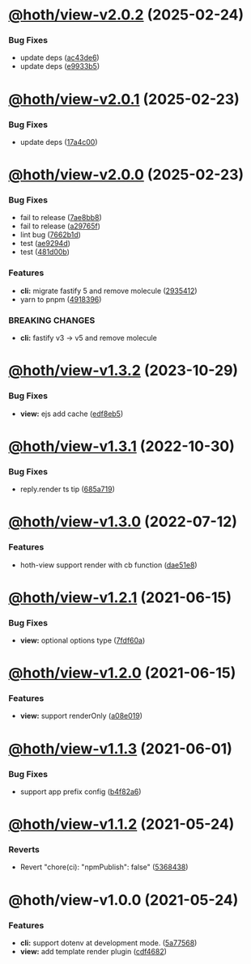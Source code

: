 # [@hoth/view-v2.0.2](https://github.com/searchfe/hoth/compare/@hoth/view-v2.0.1...@hoth/view-v2.0.2) (2025-02-24)


### Bug Fixes

* update deps ([ac43de6](https://github.com/searchfe/hoth/commit/ac43de6cdf4c5768070b0500dfe90ac77309831b))
* update deps ([e9933b5](https://github.com/searchfe/hoth/commit/e9933b580217e516af15418e8b541497b3a8954f))

# [@hoth/view-v2.0.1](https://github.com/searchfe/hoth/compare/@hoth/view-v2.0.0...@hoth/view-v2.0.1) (2025-02-23)


### Bug Fixes

* update deps ([17a4c00](https://github.com/searchfe/hoth/commit/17a4c005d6d49653d89ff9c076299dd8a989b488))

# [@hoth/view-v2.0.0](https://github.com/searchfe/hoth/compare/@hoth/view-v1.3.2...@hoth/view-v2.0.0) (2025-02-23)


### Bug Fixes

* fail to release ([7ae8bb8](https://github.com/searchfe/hoth/commit/7ae8bb8753323aad906ff3f13967f937167fdafa))
* fail to release ([a29765f](https://github.com/searchfe/hoth/commit/a29765f18b440f85ef35c119e3699efbebe3c5d1))
* lint bug ([7662b1d](https://github.com/searchfe/hoth/commit/7662b1d7fa2eab277952e140a9941f4818fc8b93))
* test ([ae9294d](https://github.com/searchfe/hoth/commit/ae9294db4ed12ece9a0267f99c280d8d2381d158))
* test ([481d00b](https://github.com/searchfe/hoth/commit/481d00b232ee932084ca716710807c5061d31cfc))


### Features

* **cli:** migrate fastify 5 and remove molecule ([2935412](https://github.com/searchfe/hoth/commit/29354121d6b067e0cde4dfa4a2acb0ff51cd381b))
* yarn to pnpm ([4918396](https://github.com/searchfe/hoth/commit/491839670e163a96e9c50d02e41575ad280d5dd2))


### BREAKING CHANGES

* **cli:** fastify v3 -> v5 and remove molecule

# [@hoth/view-v1.3.2](https://github.com/searchfe/hoth/compare/@hoth/view-v1.3.1...@hoth/view-v1.3.2) (2023-10-29)


### Bug Fixes

* **view:** ejs add cache ([edf8eb5](https://github.com/searchfe/hoth/commit/edf8eb5c6e7b7e620439e589a94062da38fe64e7))

# [@hoth/view-v1.3.1](https://github.com/searchfe/hoth/compare/@hoth/view-v1.3.0...@hoth/view-v1.3.1) (2022-10-30)


### Bug Fixes

* reply.render ts tip ([685a719](https://github.com/searchfe/hoth/commit/685a7195cf2fd5171f6026d7d7bbf224b8d8f23d))

# [@hoth/view-v1.3.0](https://github.com/searchfe/hoth/compare/@hoth/view-v1.2.1...@hoth/view-v1.3.0) (2022-07-12)


### Features

* hoth-view support render with cb function ([dae51e8](https://github.com/searchfe/hoth/commit/dae51e8c5e599ce94279d15a443696a5b37dbf5c))

# [@hoth/view-v1.2.1](https://github.com/searchfe/hoth/compare/@hoth/view-v1.2.0...@hoth/view-v1.2.1) (2021-06-15)


### Bug Fixes

* **view:** optional options type ([7fdf60a](https://github.com/searchfe/hoth/commit/7fdf60a77c54e9a44fc8feeb221ffc44b498d05b))

# [@hoth/view-v1.2.0](https://github.com/searchfe/hoth/compare/@hoth/view-v1.1.3...@hoth/view-v1.2.0) (2021-06-15)


### Features

* **view:** support renderOnly ([a08e019](https://github.com/searchfe/hoth/commit/a08e019c7938c6001a3b51b3d31f9286ed87736f))

# [@hoth/view-v1.1.3](https://github.com/searchfe/hoth/compare/@hoth/view-v1.1.2...@hoth/view-v1.1.3) (2021-06-01)


### Bug Fixes

* support app prefix config ([b4f82a6](https://github.com/searchfe/hoth/commit/b4f82a61ae9bed96843a8a5fa4c2aa17095eb215))

# [@hoth/view-v1.1.2](https://github.com/searchfe/hoth/compare/@hoth/view-v1.1.1...@hoth/view-v1.1.2) (2021-05-24)


### Reverts

* Revert "chore(ci): "npmPublish": false" ([5368438](https://github.com/searchfe/hoth/commit/5368438918d0db2c819c32fd0f60e1c01ae7123b))

# @hoth/view-v1.0.0 (2021-05-24)


### Features

* **cli:** support dotenv at development mode. ([5a77568](https://github.com/searchfe/hoth/commit/5a7756829e7ef59305fd4c7f0b460e0918cc70b4))
* **view:** add template render plugin ([cdf4682](https://github.com/searchfe/hoth/commit/cdf4682a2fdae187a4e52960f6c9076b0406e26e))
